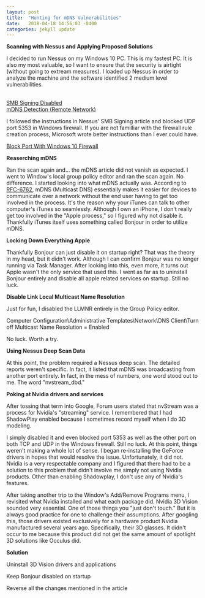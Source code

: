 ```yaml
---
layout: post
title:  "Hunting for mDNS Vulnerabilities"
date:   2018-04-18 14:56:03 -0400
categories: jekyll update
---
```


<b>Scanning with Nessus and Applying Proposed Solutions</b>

I decided to run Nessus on my Windows 10 PC. This is my fastest PC. It is also my most valuable, so I want to ensure that the security is airtight (without going to extream measures). I loaded up Nessus in order to analyze the machine and the software identified 2 medium level vulnerabilities.

<br>[SMB Signing Disabled][SMB-Signing]
<br>[mDNS Detection (Remote Network)][mDNS-Detection]

I followed the instructions in Nessus' SMB Signing article and blocked UDP port 5353 in Windows firewall. If you are not familliar with the firewall rule creation process, Microsoft wrote better instructions than I ever could have.

[Block Port With Windows 10 Firewall][port]

<b>Reaserching mDNS</b>

Ran the scan again and... the mDNS article did not vanish as expected. I went to Window's local group policy editor and ran the scan again. No difference. I started looking into what mDNS actually was. According to [RFC-6762][RFC-6762], mDNS (Multicast DNS) essentially makes it easier for devices to communicate over a network without the end user having to get too involved in the process. It's the reason why your iTunes can talk to other computer's iTunes so seamlessly. Although I own an iPhone, I don't really get too involved in the "Apple process," so I figured why not disable it. Thankfully iTunes itself uses something called Bonjour in order to utilize mDNS.

<b>Locking Down Everything Apple</b>

Thankfully Bonjour can just disable it on startup right? That was the theory in my head, but it didn't work. Although I can confirm Bonjour was no longer running via Task Manager. After looking into this, even more, it turns out Apple wasn't the only service that used this. I went as far as to uninstall Bonjour entirely and disable all apple related services on startup. Still no luck.

<b>Disable Link Local Multicast Name Resolution</b>

Just for fun, I disabled the LLMNR entirely in the Group Policy editor.

Computer Configuration\Administrative Templates\Network\DNS Client\Turn off Multicast Name Resolution = Enabled

No luck. Worth a try.

<b>Using Nessus Deep Scan Data</b>

At this point, the problem required a Nessus deep scan. The detailed reports weren't specific. In fact, it listed that mDNS was broadcasting from another port entirely. In fact, in the mess of numbers, one word stood out to me. The word "nvstream_dbd."

<b>Poking at Nvidia drivers and services</b>

After tossing that term into Google, Forum users stated that nvStream was a process for Nvidia's "streaming" service. I remembered that I had ShadowPlay enabled because I sometimes record myself when I do 3D modeling. 

I simply disabled it and even blocked port 5353 as well as the other port on both TCP and UDP in the Windows firewall. Still no luck. At this point, things weren't making a whole lot of sense. I began re-installing the GeForce drivers in hopes that would resolve the issue. Unfortunately, it did not. Nvidia is a very respectable company and I figured that there had to be a solution to this problem that didn't involve me simply not using Nvidia products. Other than enabling Shadowplay, I don't use any of Nvidia's features.

After taking another trip to the Window's Add/Remove Programs menu, I revisited what Nvidia installed and what each package did. Nvidia 3D Vision sounded very essential. One of those things you "just don't touch." But it is always good practice for one to challenge their assumptions. After googling this, those drivers existed exclusively for a hardware product Nvidia manufactured several years ago. Specifically, their 3D glasses. It didn't occur to me because this product did not get the same amount of spotlight 3D solutions like Occulus did.

<b>Solution</b>

Uninstall 3D Vision drivers and applications

Keep Bonjour disabled on startup

Reverse all the changes mentioned in the article

[SMB-Signing]: https://www.tenable.com/plugins/nessus/57608
[mDNS-Detection]: https://www.tenable.com/plugins/nessus/12218
[RFC-6762]: https://tools.ietf.org/html/rfc6762
[port]: https://docs.microsoft.com/en-us/windows/security/identity-protection/windows-firewall/create-an-inbound-port-rule
